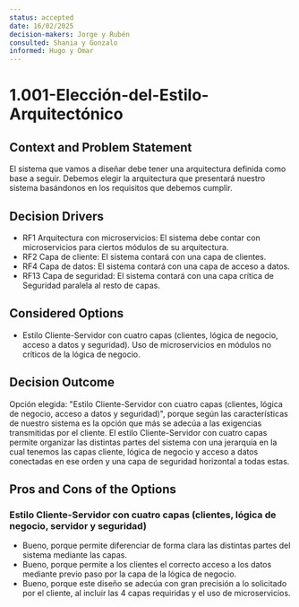 ```yaml
---
status: accepted
date: 16/02/2025
decision-makers: Jorge y Rubén
consulted: Shania y Gonzalo
informed: Hugo y Omar
---
```


# 1.001-Elección-del-Estilo-Arquitectónico

## Context and Problem Statement

El sistema que vamos a diseñar debe tener una arquitectura definida como base a seguir. Debemos elegir la arquitectura que presentará nuestro sistema basándonos en los requisitos que debemos cumplir.

## Decision Drivers

* RF1 Arquitectura con microservicios: El sistema debe contar con microservicios para ciertos módulos de su arquitectura.
* RF2 Capa de cliente: El sistema contará con una capa de clientes.
* RF4 Capa de datos: El sistema contará con una capa de acceso a datos.
* RF13 Capa de seguridad: El sistema contará con una capa crítica de Seguridad paralela al resto de capas.

## Considered Options

* Estilo Cliente-Servidor con cuatro capas (clientes, lógica de negocio, acceso a datos y seguridad). Uso de microservicios en módulos no críticos de la lógica de negocio.

## Decision Outcome

Opción elegida: "Estilo Cliente-Servidor con cuatro capas (clientes, lógica de negocio, acceso a datos y seguridad)", porque según las características de nuestro sistema es la opción que más se adecúa a las exigencias transmitidas por el cliente. El estilo Cliente-Servidor con cuatro capas permite organizar las distintas partes del sistema con una jerarquía en la cual tenemos las capas cliente, lógica de negocio y acceso a datos conectadas en ese orden y una capa de seguridad horizontal a todas estas.

## Pros and Cons of the Options

### Estilo Cliente-Servidor con cuatro capas (clientes, lógica de negocio, servidor y seguridad)

* Bueno, porque permite diferenciar de forma clara las distintas partes del sistema mediante las capas.
* Bueno, porque permite a los clientes el correcto acceso a los datos mediante previo paso por la capa de la lógica de negocio.
* Bueno, porque este diseño se adecúa con gran precisión a lo solicitado por el cliente, al incluir las 4 capas requiridas y el uso de microservicios.
